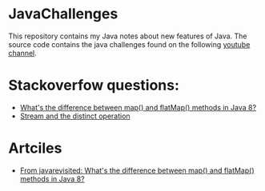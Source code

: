 # JavaChallenges
This repository contains my Java notes about new features of Java.
The source code contains the java challenges found on the following [youtube channel](https://www.youtube.com/channel/UCKivNkyXL2n-Up8ixk-72xQ).

# Stackoverfow questions:
- [What's the difference between map() and flatMap() methods in Java 8?](https://stackoverflow.com/questions/26684562/whats-the-difference-between-map-and-flatmap-methods-in-java-8)
- [Stream and the distinct operation](https://stackoverflow.com/questions/21333646/stream-and-the-distinct-operation)
# Artciles
- [From javarevisited: What's the difference between map() and flatMap() methods in Java 8?](https://javarevisited.blogspot.com/2016/03/difference-between-map-and-flatmap-in-java8.html)

